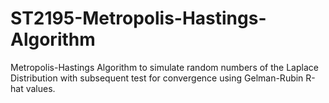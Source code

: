 # ST2195-Metropolis-Hastings-Algorithm
Metropolis-Hastings Algorithm to simulate random numbers of the Laplace Distribution with subsequent test for convergence using Gelman-Rubin R-hat values.
